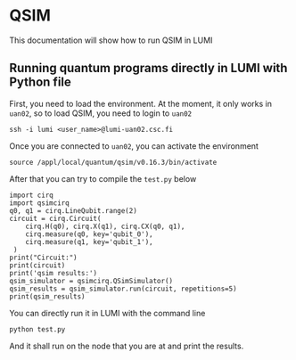# QSIM

This documentation will show how to run QSIM in LUMI

## Running quantum programs directly in LUMI with Python file

First, you need to load the environment. At the moment, it only works in `uan02`, so to load QSIM, you need to login to `uan02`

```
ssh -i lumi <user_name>@lumi-uan02.csc.fi
```

Once you are connected to `uan02`, you can activate the environment

```
source /appl/local/quantum/qsim/v0.16.3/bin/activate
```

After that you can try to compile the `test.py` below

```
import cirq
import qsimcirq
q0, q1 = cirq.LineQubit.range(2)
circuit = cirq.Circuit(
	cirq.H(q0), cirq.X(q1), cirq.CX(q0, q1),
	cirq.measure(q0, key='qubit_0'),
	cirq.measure(q1, key='qubit_1'),
 )
print("Circuit:")
print(circuit)
print('qsim results:')
qsim_simulator = qsimcirq.QSimSimulator()
qsim_results = qsim_simulator.run(circuit, repetitions=5)
print(qsim_results)
```

You can directly run it in LUMI with the command line
```
python test.py
```

And it shall run on the node that you are at and print the results.